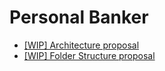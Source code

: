# Personal Banker

- [[WIP] Architecture proposal](ARCHITECTURE.md)
- [[WIP] Folder Structure proposal](STRUCTURE.md)